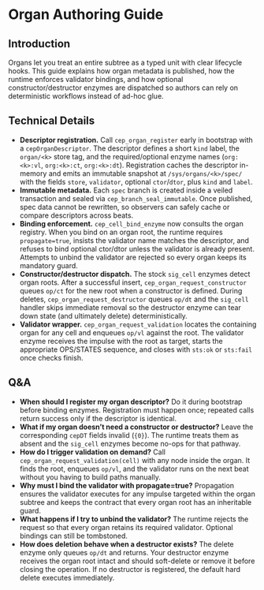 # Organ Authoring Guide

## Introduction
Organs let you treat an entire subtree as a typed unit with clear lifecycle hooks. This guide explains how organ metadata is published, how the runtime enforces validator bindings, and how optional constructor/destructor enzymes are dispatched so authors can rely on deterministic workflows instead of ad-hoc glue.

## Technical Details
- **Descriptor registration.** Call `cep_organ_register` early in bootstrap with a `cepOrganDescriptor`. The descriptor defines a short `kind` label, the `organ/<k>` store tag, and the required/optional enzyme names (`org:<k>:vl`, `org:<k>:ct`, `org:<k>:dt`). Registration caches the descriptor in-memory and emits an immutable snapshot at `/sys/organs/<k>/spec/` with the fields `store`, `validator`, optional `ctor`/`dtor`, plus `kind` and `label`.
- **Immutable metadata.** Each `spec` branch is created inside a veiled transaction and sealed via `cep_branch_seal_immutable`. Once published, spec data cannot be rewritten, so observers can safely cache or compare descriptors across beats.
- **Binding enforcement.** `cep_cell_bind_enzyme` now consults the organ registry. When you bind on an organ root, the runtime requires `propagate=true`, insists the validator name matches the descriptor, and refuses to bind optional ctor/dtor unless the validator is already present. Attempts to unbind the validator are rejected so every organ keeps its mandatory guard.
- **Constructor/destructor dispatch.** The stock `sig_cell` enzymes detect organ roots. After a successful insert, `cep_organ_request_constructor` queues `op/ct` for the new root when a constructor is defined. During deletes, `cep_organ_request_destructor` queues `op/dt` and the `sig_cell` handler skips immediate removal so the destructor enzyme can tear down state (and ultimately delete) deterministically.
- **Validator wrapper.** `cep_organ_request_validation` locates the containing organ for any cell and enqueues `op/vl` against the root. The validator enzyme receives the impulse with the root as target, starts the appropriate OPS/STATES sequence, and closes with `sts:ok` or `sts:fail` once checks finish.

## Q&A
- **When should I register my organ descriptor?** Do it during bootstrap before binding enzymes. Registration must happen once; repeated calls return success only if the descriptor is identical.
- **What if my organ doesn’t need a constructor or destructor?** Leave the corresponding `cepDT` fields invalid (`{0}`). The runtime treats them as absent and the `sig_cell` enzymes become no-ops for that pathway.
- **How do I trigger validation on demand?** Call `cep_organ_request_validation(cell)` with any node inside the organ. It finds the root, enqueues `op/vl`, and the validator runs on the next beat without you having to build paths manually.
- **Why must I bind the validator with propagate=true?** Propagation ensures the validator executes for any impulse targeted within the organ subtree and keeps the contract that every organ root has an inheritable guard.
- **What happens if I try to unbind the validator?** The runtime rejects the request so that every organ retains its required validator. Optional bindings can still be tombstoned.
- **How does deletion behave when a destructor exists?** The delete enzyme only queues `op/dt` and returns. Your destructor enzyme receives the organ root intact and should soft-delete or remove it before closing the operation. If no destructor is registered, the default hard delete executes immediately.
